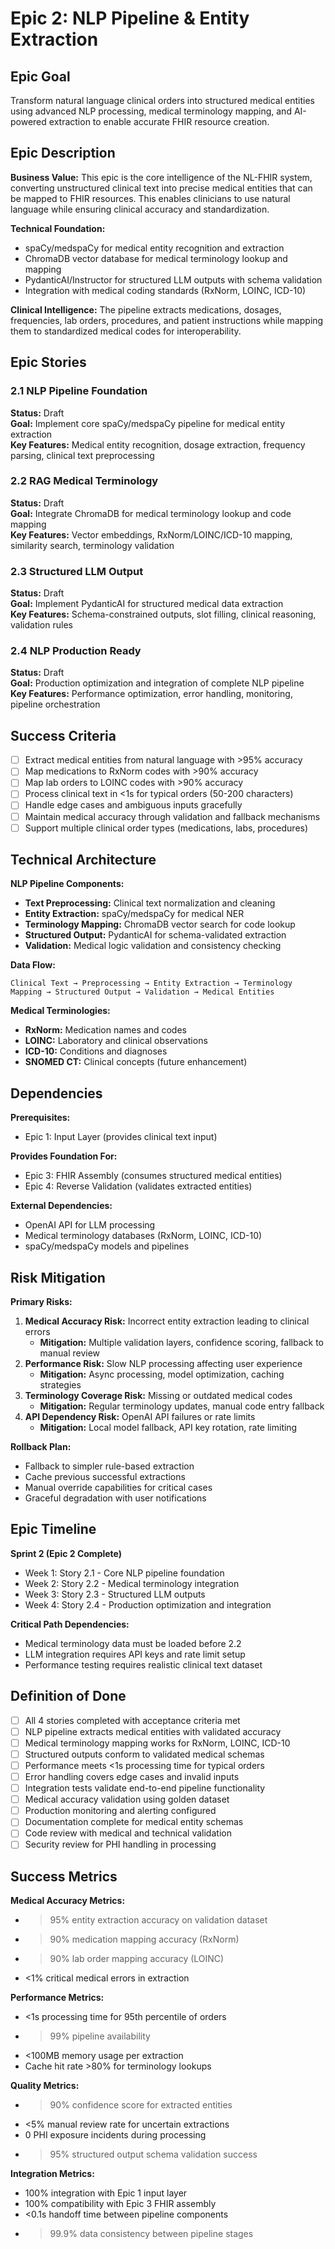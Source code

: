 # Epic 2: NLP Pipeline & Entity Extraction

## Epic Goal

Transform natural language clinical orders into structured medical entities using advanced NLP processing, medical terminology mapping, and AI-powered extraction to enable accurate FHIR resource creation.

## Epic Description

**Business Value:**
This epic is the core intelligence of the NL-FHIR system, converting unstructured clinical text into precise medical entities that can be mapped to FHIR resources. This enables clinicians to use natural language while ensuring clinical accuracy and standardization.

**Technical Foundation:**
- spaCy/medspaCy for medical entity recognition and extraction
- ChromaDB vector database for medical terminology lookup and mapping
- PydanticAI/Instructor for structured LLM outputs with schema validation
- Integration with medical coding standards (RxNorm, LOINC, ICD-10)

**Clinical Intelligence:**
The pipeline extracts medications, dosages, frequencies, lab orders, procedures, and patient instructions while mapping them to standardized medical codes for interoperability.

## Epic Stories

### 2.1 NLP Pipeline Foundation
**Status:** Draft  
**Goal:** Implement core spaCy/medspaCy pipeline for medical entity extraction  
**Key Features:** Medical entity recognition, dosage extraction, frequency parsing, clinical text preprocessing

### 2.2 RAG Medical Terminology  
**Status:** Draft  
**Goal:** Integrate ChromaDB for medical terminology lookup and code mapping  
**Key Features:** Vector embeddings, RxNorm/LOINC/ICD-10 mapping, similarity search, terminology validation

### 2.3 Structured LLM Output
**Status:** Draft  
**Goal:** Implement PydanticAI for structured medical data extraction  
**Key Features:** Schema-constrained outputs, slot filling, clinical reasoning, validation rules

### 2.4 NLP Production Ready
**Status:** Draft  
**Goal:** Production optimization and integration of complete NLP pipeline  
**Key Features:** Performance optimization, error handling, monitoring, pipeline orchestration

## Success Criteria

- [ ] Extract medical entities from natural language with >95% accuracy
- [ ] Map medications to RxNorm codes with >90% accuracy
- [ ] Map lab orders to LOINC codes with >90% accuracy
- [ ] Process clinical text in <1s for typical orders (50-200 characters)
- [ ] Handle edge cases and ambiguous inputs gracefully
- [ ] Maintain medical accuracy through validation and fallback mechanisms
- [ ] Support multiple clinical order types (medications, labs, procedures)

## Technical Architecture

**NLP Pipeline Components:**
- **Text Preprocessing:** Clinical text normalization and cleaning
- **Entity Extraction:** spaCy/medspaCy for medical NER
- **Terminology Mapping:** ChromaDB vector search for code lookup
- **Structured Output:** PydanticAI for schema-validated extraction
- **Validation:** Medical logic validation and consistency checking

**Data Flow:**
```
Clinical Text → Preprocessing → Entity Extraction → Terminology Mapping → Structured Output → Validation → Medical Entities
```

**Medical Terminologies:**
- **RxNorm:** Medication names and codes
- **LOINC:** Laboratory and clinical observations
- **ICD-10:** Conditions and diagnoses
- **SNOMED CT:** Clinical concepts (future enhancement)

## Dependencies

**Prerequisites:**
- Epic 1: Input Layer (provides clinical text input)

**Provides Foundation For:**
- Epic 3: FHIR Assembly (consumes structured medical entities)
- Epic 4: Reverse Validation (validates extracted entities)

**External Dependencies:**
- OpenAI API for LLM processing
- Medical terminology databases (RxNorm, LOINC, ICD-10)
- spaCy/medspaCy models and pipelines

## Risk Mitigation

**Primary Risks:**
1. **Medical Accuracy Risk:** Incorrect entity extraction leading to clinical errors
   - **Mitigation:** Multiple validation layers, confidence scoring, fallback to manual review
2. **Performance Risk:** Slow NLP processing affecting user experience
   - **Mitigation:** Async processing, model optimization, caching strategies  
3. **Terminology Coverage Risk:** Missing or outdated medical codes
   - **Mitigation:** Regular terminology updates, manual code entry fallback
4. **API Dependency Risk:** OpenAI API failures or rate limits
   - **Mitigation:** Local model fallback, API key rotation, rate limiting

**Rollback Plan:**
- Fallback to simpler rule-based extraction
- Cache previous successful extractions
- Manual override capabilities for critical cases
- Graceful degradation with user notifications

## Epic Timeline

**Sprint 2 (Epic 2 Complete)**
- Week 1: Story 2.1 - Core NLP pipeline foundation
- Week 2: Story 2.2 - Medical terminology integration
- Week 3: Story 2.3 - Structured LLM outputs
- Week 4: Story 2.4 - Production optimization and integration

**Critical Path Dependencies:**
- Medical terminology data must be loaded before 2.2
- LLM integration requires API keys and rate limit setup
- Performance testing requires realistic clinical text dataset

## Definition of Done

- [ ] All 4 stories completed with acceptance criteria met
- [ ] NLP pipeline extracts medical entities with validated accuracy
- [ ] Medical terminology mapping works for RxNorm, LOINC, ICD-10
- [ ] Structured outputs conform to validated medical schemas
- [ ] Performance meets <1s processing time for typical orders
- [ ] Error handling covers edge cases and invalid inputs
- [ ] Integration tests validate end-to-end pipeline functionality
- [ ] Medical accuracy validation using golden dataset
- [ ] Production monitoring and alerting configured
- [ ] Documentation complete for medical entity schemas
- [ ] Code review with medical and technical validation
- [ ] Security review for PHI handling in processing

## Success Metrics

**Medical Accuracy Metrics:**
- >95% entity extraction accuracy on validation dataset
- >90% medication mapping accuracy (RxNorm)
- >90% lab order mapping accuracy (LOINC)
- <1% critical medical errors in extraction

**Performance Metrics:**
- <1s processing time for 95th percentile of orders
- >99% pipeline availability
- <100MB memory usage per extraction
- Cache hit rate >80% for terminology lookups

**Quality Metrics:**
- >90% confidence score for extracted entities
- <5% manual review rate for uncertain extractions
- 0 PHI exposure incidents during processing
- >95% structured output schema validation success

**Integration Metrics:**
- 100% integration with Epic 1 input layer
- 100% compatibility with Epic 3 FHIR assembly
- <0.1s handoff time between pipeline components
- >99.9% data consistency between pipeline stages